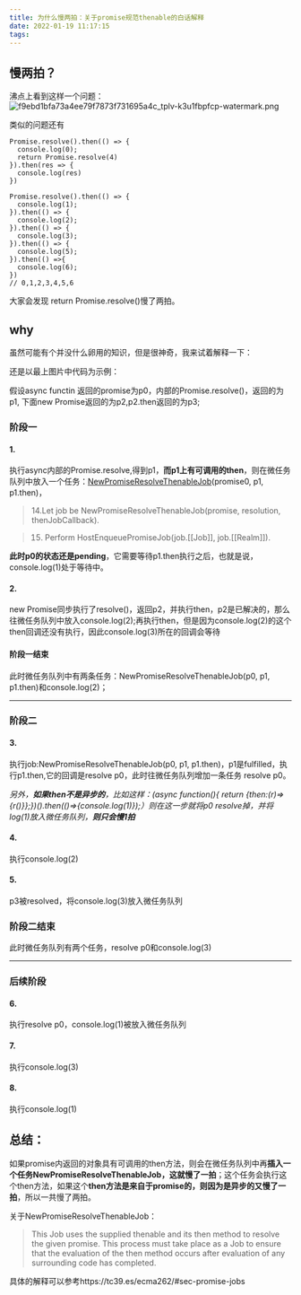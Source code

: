 ```yaml
---
title: 为什么慢两拍：关于promise规范thenable的白话解释
date: 2022-01-19 11:17:15
tags:
---
```

## 慢两拍？
沸点上看到这样一个问题：
![f9ebd1bfa73a4ee79f7873f731695a4c_tplv-k3u1fbpfcp-watermark.png](https://p3-juejin.byteimg.com/tos-cn-i-k3u1fbpfcp/4fcd03d8db8d4007845f8aa23a9bcb93~tplv-k3u1fbpfcp-watermark.image?)

类似的问题还有

```
Promise.resolve().then(() => {
  console.log(0);
  return Promise.resolve(4)
}).then(res => {
  console.log(res)
})

Promise.resolve().then(() => {
  console.log(1);
}).then(() => {
  console.log(2);
}).then(() => {
  console.log(3);
}).then(() => {
  console.log(5);
}).then(() =>{
  console.log(6);
})
// 0,1,2,3,4,5,6
```
大家会发现 return Promise.resolve()慢了两拍。

## why
虽然可能有个并没什么卵用的知识，但是很神奇，我来试着解释一下：

还是以最上图片中代码为示例：

假设async functin 返回的promise为p0，内部的Promise.resolve()，返回的为p1,
下面new Promise返回的为p2,p2.then返回的为p3;

### 阶段一
#### 1. 
执行async内部的Promise.resolve,得到p1，**而p1上有可调用的then**，则在微任务队列中放入一个任务：[NewPromiseResolveThenableJob](https://tc39.es/ecma262/#sec-promise-objects)(promise0, p1, p1.then)，
> 14.Let job be NewPromiseResolveThenableJob(promise, resolution, thenJobCallback).

> 15. Perform HostEnqueuePromiseJob(job.[[Job]], job.[[Realm]]).



**此时p0的状态还是pending**，它需要等待p1.then执行之后，也就是说，console.log(1)处于等待中。

#### 2.
new Promise同步执行了resolve()，返回p2，并执行then，p2是已解决的，那么往微任务队列中放入console.log(2);再执行then，但是因为console.log(2)的这个then回调还没有执行，因此console.log(3)所在的回调会等待

#### 阶段一结束 

此时微任务队列中有两条任务：NewPromiseResolveThenableJob(p0, p1, p1.then)和console.log(2)；

----
### 阶段二

#### 3.
执行job:NewPromiseResolveThenableJob(p0, p1, p1.then)，p1是fulfilled，执行p1.then,它的回调是resolve p0，此时往微任务队列增加一条任务 resolve p0。

*另外，**如果then不是异步的**，比如这样：(async function(){ return {then:(r)=>{r()}};})().then(()=>{console.log(1)});）则在这一步就将p0 resolve掉，并将log(1)放入微任务队列，**则只会慢1拍***

#### 4.

执行console.log(2)

#### 5.
p3被resolved，将console.log(3)放入微任务队列

### 阶段二结束
此时微任务队列有两个任务，resolve p0和console.log(3)

----
### 后续阶段

#### 6.
执行resolve p0，console.log(1)被放入微任务队列
#### 7.
执行console.log(3)
#### 8.
执行console.log(1)

## 总结：
如果promise内返回的对象具有可调用的then方法，则会在微任务队列中再**插入一个任务NewPromiseResolveThenableJob，这就慢了一拍**；这个任务会执行这个then方法，如果这个**then方法是来自于promise的，则因为是异步的又慢了一拍**，所以一共慢了两拍。

关于NewPromiseResolveThenableJob：
> This Job uses the supplied thenable and its then method to resolve the given promise. This process must take place as a Job to ensure that the evaluation of the then method occurs after evaluation of any surrounding code has completed.

具体的解释可以参考https://tc39.es/ecma262/#sec-promise-jobs